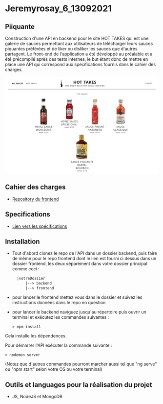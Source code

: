# Jeremyrosay_6_13092021

## Piiquante

Construction d'une API en backend pour le site HOT TAKES qui est une galerie de sauces permettant aux utilisateurs de télécharger leurs sauces piquantes préférées et de liker ou disliker les sauces que d'autres partagent. Le front-end de l'application a été développé au préalable et a été précompilé après des tests internes, le but étant donc de mettre en place une API qui correspond aux spécifications fournis dans le cahier des charges.

![desktop hot takes](Screenshot.png)

## Cahier des charges

- [Repository du frontend](https://github.com/OpenClassrooms-Student-Center/Web-Developer-P6)

## Specifications

- [Lien vers les spécifications](https://github.com/Lazinger/Jeremyrosay_6_13092021/blob/main/Requirements_DW_P6.pdf)

## Installation

- Tout d'abord clonez le repo de l'API dans un dossier backend, puis faire de même pour le repo frontend dont le lien est fourni ci dessus dans un dossier frontend, les deux séparément dans votre dossier principal comme ceci :

        |votreDossier
            |--> backend
            |--> frontend

- pour lancer le frontend mettez vous dans le dossier et suivez les instructions données dans le repo en question
- pour lancer le backend naviguez jusqu'au répertoire puis ouvrir un terminal et exécutez les commandes suivantes :

      > npm install

Cela installe les dépendences.

Pour démarrer l'API exécuter la commande suivante :

    > nodemon server

(Notez que d'autres commandes pourront marcher aussi tel que "ng serve" ou "npm start" selon votre OS ou votre terminal)

## Outils et languages pour la réalisation du projet

- JS, NodeJS et MongoDB
